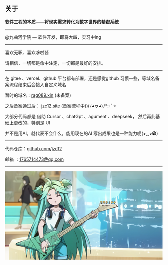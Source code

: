 ## 关于

**软件工程的本质——将现实需求转化为数字世界的精密系统**

---

@九曲河学院 — 软件开发，即将大四，实习中ing

---

喜欢无职、喜欢哆啦酱

请相信，一切都是命中注定，一切都是最好的安排。

---

在 gitee 、vercel、github 平台都有部署，还是感觉github 习惯一些，等域名备案流程结束后会接入自定义域名

暂时的域名：[rag089.xin](https://rag089.xin) (未备案)

之后备案通过后： [jzc12.site](https://jzc12.site) (备案流程中))(ﾉ◕ヮ◕)ﾉ*:･ﾟ✧

大部分代码都是 借助 Cursor 、chatGpt 、agument 、deepseek， 然后再此基础上更改的，特别是 UI 

并不是用AI，就代表不会什么，能用现在的AI 写出成果也是一种能力呢(◕‿◕✿)

---

代码仓库：[github.com/jzc12](https://github.com/jzc12)

邮箱    ：[1765714473@qq.com](mailto:1765714473@qq.com)

---

![Luck](./..//assets/Luck.png)
